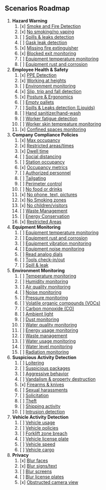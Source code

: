 
## Scenarios Roadmap

1. **Hazard Warning**
    1. [x] [Smoke and Fire Detection](scenarios/smoke-and-fire-detection.md)
    1. [x] [No smoking/no vaping](scenarios/no-smoking.md)
    1. [ ] [Spills & leaks detection](scenarios/spills-and-leaks-hazard.md)
    1. [ ] [Gask leak detection](scenarios/gas-leaks-detection.md)
    1. [x] [Missing fire extinguisher](scenarios/missing-fire-extinguisher.md)
    1. [x] [Blocked exit monitoring](scenarios/blocked-exit.md)
    1. [ ] [Equipment temperature monitoring](scenarios/equipment-temperature.md)
    1. [ ] [Equipment rust and corrosion](scenarios/rust-and-corrosion-hazard.md)
2. **Employee Health & Safety**
    1. [x] [PPE Detection](scenarios/ppe-detection.md)
    2. [x] [Working at heights](scenarios/working-at-heights.md)
    3. [ ] [Environment monitoring](scenarios/environment-monitoring.md)
    4. [x] [Slip, trip and fall detection](scenarios/fall-and-accident-detection.md)
    5. [x] [Posture & Ergonomics](scenarios/ergonomics.md)
    6. [ ] [Empty pallets](scenarios/empty-pallets.md)
    7. [ ] [Spills & Leaks detection (Liquids)](scenarios/spills-and-leaks.md)
    8. [ ] [Hand sanitizer/hand-wash](scenarios/hand-wash.md)
    9. [ ] [Worker fatigue detection](scenarios/worker-fatigue-detection.md)
    10. [ ] [Worker skin tempreature monitoring](scenarios/skin-temperature.md)
    11. [x] [Confined spaces monitoring](scenarios/confined-spaces-monitoring.md)
3. **Company Compliance Policies**
    1. [x] [Max occupancy](scenarios/max-occupancy-count.md)
    2. [x] [Restricted areas/times](scenarios/exclusion-zones.md)
    3. [x] [Dwell time](scenarios/confined-spaces-monitoring.md)
    4. [ ] [Social distancing](scenarios/social-distance.md)
    5. [ ] [Station occupancy](scenarios/station-occupancy.md)
    6. [x] [Occupancy metrics](scenarios/occupancy-metrics.md)
    7. [ ] [Authorized personnel](scenarios/authorized-personnel.md)
    8. [ ] [Tailgating](scenarios/unauthorized-entry.md)
    9. [ ] [Perimeter control](scenarios/perimeter-control.md)
    10. [ ] [No food or drinks](scenarios/no-food-or-drinks.md)
    11. [x] [No phone, text, pictures](scenarios/no-phone-usage.md)
    12. [x] [No Smoking zones](scenarios/no-smoking.md)
    13. [x] [No children/visitors](scenarios/authorized-personnel.md)
    14. [ ] [Waste Management](scenarios/environment-waste-management.md)
    15. [ ] [Energy Conservation](scenarios/energy-conservation.md)
    16. [x] [Restricted Areas](scenarios/restricted-areas.md)
4. **Equipment Monitoring**
    1. [ ] [Equipment temperature monitoring](scenarios/equipment-temperature.md)
    2. [ ] [Equipment rust and corrosion](scenarios/rust-and-corrosion.md)
    3. [ ] [Equipment vibration monitoring](scenarios/equipment-vibration.md)
    4. [ ] [Equipment noise monitoring](scenarios/equipment-noise.md)
    5. [ ] [Read analog dials](scenarios/analog-dials.md)
    6. [ ] [Tools check-in/out](scenarios/tools-check-in-out.md)
    7. [ ] [Spill & leak](scenarios/equipment-spills-and-leaks.md)
5. **Environment Monitoring**
    1. [ ] [Temperature monitoring](scenarios/environment-temperature.md)
    1. [ ] [Humidity monitoring](scenarios/environment-humidity.md)
    1. [ ] [Air quality monitoring](scenarios/air-quality.md)
    1. [ ] [Noise monitoring](scenarios/noise-level-monitoring.md)
    1. [ ] [Pressure monitoring](scenarios/environment-pressure.md)
    1. [ ] [Volatile organic compounds (VOCs)](scenarios/environment-voc.md)
    1. [ ] [Carbon monoxide (CO)](scenarios/environment-co.md)
    1. [ ] [Ambient light](scenarios/light-sensor-monitoring.md)
    1. [ ] [Dust monitoring](scenarios/environment-dust.md)
    1. [ ] [Water quality monitoring](scenarios/environment-water-quality.md)
    1. [ ] [Energy usage monitoring](scenarios/environment-energy-usage.md)
    1. [ ] [Waste management](scenarios/environment-waste-management.md)
    1. [ ] [Water usage monitoring](scenarios/environment-water-usage.md)
    1. [ ] [Water level monitoring](scenarios/environment-water-level.md)
    1. [ ] [Radiation monitoring](scenarios/environment-radiation.md)
6. **Suspicious Activity Detection**
    1. [ ] [Loitering](scenarios/loitering.md)
    1. [ ] [Suspicious packages](scenarios/suspicious-package-detection.md)
    1. [ ] [Aggressive behavior](scenarios/aggressive-behavior.md)
    1. [ ] [Vandalism & property destruction](scenarios/vandalism.md)
    1. [x] [Firearms & knives](scenarios/firearms-and-knives.md)
    1. [ ] [Sexual harassments](scenarios/sexual-harassment.md)
    1. [ ] [Solicitation](scenarios/solicitation.md)
    1. [ ] [Theft](scenarios/theft.md)
    1. [ ] [Shipping activity](scenarios/shipping-activity.md)
    1. [ ] [Intrusion detection](scenarios/intrusion-detection.md)
7. **Vehicle Activity Detection**
    1. [ ] [Vehicle usage](scenarios/vehicle-usage.md)
    2. [ ] [Vehicle policies](scenarios/vehicle-policies.md)
    3. [ ] [Forklift zone breach](scenarios/forklift-zone-breach.md)
    4. [ ] [Vehicle license plate](scenarios/vehicle-license-plate.md)
    5. [ ] [Vehicle speed](scenarios/vehicle-speed.md)
    6. [ ] [Vehicle cargo](scenarios/vehicle-cargo.md)
8. **Privacy**
    1. [x] [Blur faces](privacy/blur-faces.md)
    2. [x] [Blur signs/text](privacy/blur-signs.md)
    3. [ ] [Blur screens](privacy/blur-screens.md)
    4. [ ] [Blur license plates](privacy/blur-license-plates.md)
    5. [x] [Obstructed camera view](privacy/obstructed-camera-view.md)
